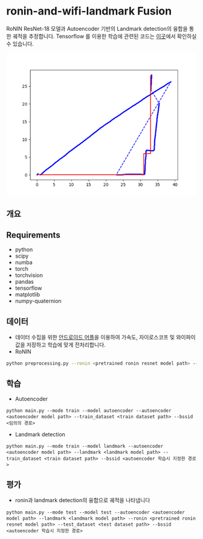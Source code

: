 # ronin-and-wifi-landmark Fusion

RoNIN ResNet-18 모델과 Autoencoder 기반의 Landmark detection의 융합을 통한 궤적을 추정합니다. Tensorflow 를 이용한 학습에 관련된 코드는 [이곳](https://github.com/chanyeong97/Real-time-INS-python)에서 확인하실 수 있습니다.

<p align="center"><img src="images/ronin_wifi_fusion_trajectory.png" /></p>

## 개요



## Requirements

- python
- scipy
- numba
- torch
- torchvision
- pandas
- tensorflow
- matplotlib
- numpy-quaternion

## 데이터

- 데이터 수집을 위한 [안드로이드 어플](https://drive.google.com/file/d/1_q-J31AV47K7j9ukMWygSgViQL8_IFTk/view?usp=sharing)을 이용하여 가속도, 자이로스코프 및 와이파이 값을 저장하고 학습에 맞게 전처리합니다.
- RoNIN
```bash
python preprocessing.py --ronin <pretrained ronin resnet model path> --dataset <dataset path>
```


## 학습

- Autoencoder 
```
python main.py --mode train --model autoencoder --autoencoder <autoencoder model path> --train_dataset <train dataset path> --bssid <임의의 경로>
```

- Landmark detection
```
python main.py --mode train --model landmark --autoencoder <autoencoder model path> --landmark <landmark model path> --train_dataset <train dataset path> --bssid <autoencoder 학습시 지정한 경로>
```

## 평가

- ronin과 landmark detection의 융합으로 궤적을 나타냅니다
```
python main.py --mode test --model test --autoencoder <autoencoder model path> --landmark <landmark model path> --ronin <pretrained ronin resnet model path> --test_dataset <test dataset path> --bssid <autoencoder 학습시 지정한 경로>
```
